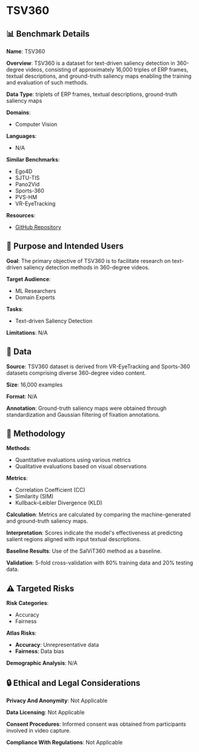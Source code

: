# TSV360

## 📊 Benchmark Details

**Name**: TSV360

**Overview**: TSV360 is a dataset for text-driven saliency detection in 360-degree videos, consisting of approximately 16,000 triples of ERP frames, textual descriptions, and ground-truth saliency maps enabling the training and evaluation of such methods.

**Data Type**: triplets of ERP frames, textual descriptions, ground-truth saliency maps

**Domains**:
- Computer Vision

**Languages**:
- N/A

**Similar Benchmarks**:
- Ego4D
- SJTU-TIS
- Pano2Vid
- Sports-360
- PVS-HM
- VR-EyeTracking

**Resources**:
- [GitHub Repository](https://github.com/IDT-ITI/TSalV360)

## 🎯 Purpose and Intended Users

**Goal**: The primary objective of TSV360 is to facilitate research on text-driven saliency detection methods in 360-degree videos.

**Target Audience**:
- ML Researchers
- Domain Experts

**Tasks**:
- Text-driven Saliency Detection

**Limitations**: N/A

## 💾 Data

**Source**: TSV360 dataset is derived from VR-EyeTracking and Sports-360 datasets comprising diverse 360-degree video content.

**Size**: 16,000 examples

**Format**: N/A

**Annotation**: Ground-truth saliency maps were obtained through standardization and Gaussian filtering of fixation annotations.

## 🔬 Methodology

**Methods**:
- Quantitative evaluations using various metrics
- Qualitative evaluations based on visual observations

**Metrics**:
- Correlation Coefficient (CC)
- Similarity (SIM)
- Kullback–Leibler Divergence (KLD)

**Calculation**: Metrics are calculated by comparing the machine-generated and ground-truth saliency maps.

**Interpretation**: Scores indicate the model's effectiveness at predicting salient regions aligned with input textual descriptions.

**Baseline Results**: Use of the SalViT360 method as a baseline.

**Validation**: 5-fold cross-validation with 80% training data and 20% testing data.

## ⚠️ Targeted Risks

**Risk Categories**:
- Accuracy
- Fairness

**Atlas Risks**:
- **Accuracy**: Unrepresentative data
- **Fairness**: Data bias

**Demographic Analysis**: N/A

## 🔒 Ethical and Legal Considerations

**Privacy And Anonymity**: Not Applicable

**Data Licensing**: Not Applicable

**Consent Procedures**: Informed consent was obtained from participants involved in video capture.

**Compliance With Regulations**: Not Applicable
